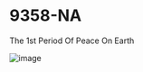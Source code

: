 # 9358-NA
The 1st Period Of Peace On Earth





![image](https://github.com/chaosdp/9358-NA/assets/123339503/9b8a3755-75ef-4da2-9f2c-9c18772e48a3)
